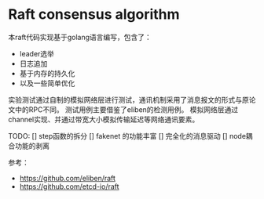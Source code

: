 # Raft consensus algorithm

本raft代码实现基于golang语言编写，包含了：

- leader选举
- 日志追加
- 基于内存的持久化
- 以及一些简单优化

实验测试通过自制的模拟网络层进行测试，通讯机制采用了消息报文的形式与原论文中的RPC不同。
测试用例主要借鉴了eliben的检测用例。
模拟网络层通过channel实现、并通过带宽大小模拟传输延迟等网络通讯要素。

TODO:
[] step函数的拆分
[] fakenet 的功能丰富
[] 完全化的消息驱动
[] node耦合功能的剥离

参考：

- https://github.com/eliben/raft
- https://github.com/etcd-io/raft